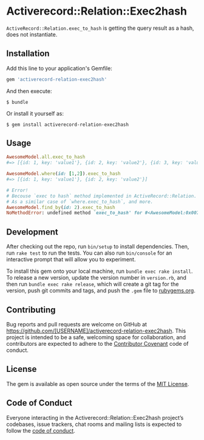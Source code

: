 # Activerecord::Relation::Exec2hash

`ActiveRecord::Relation.exec_to_hash` is getting the query result as a hash, does not instantiate.

## Installation

Add this line to your application's Gemfile:

```ruby
gem 'activerecord-relation-exec2hash'
```

And then execute:

    $ bundle

Or install it yourself as:

    $ gem install activerecord-relation-exec2hash

## Usage

```ruby
AwesomeModel.all.exec_to_hash
#=> [{id: 1, key: 'value1'}, {id: 2, key: 'value2'}, {id: 3, key: 'value3'}, ...]

AwesomeModel.where(id: [1,2]).exec_to_hash
#=> [{id: 1, key: 'value1'}, {id: 2, key: 'value2'}]

# Error!
# Becouse `exec to hash` method implemented in ActiveRecord::Relation.
# As a similar case of `where.exec_to_hash`, and more.
AwesomeModel.find_by(id: 2).exec_to_hash
NoMethodError: undefined method `exec_to_hash' for #<AwesomeModel:0x007fa0c321ae10>
```

## Development

After checking out the repo, run `bin/setup` to install dependencies. Then, run `rake test` to run the tests. You can also run `bin/console` for an interactive prompt that will allow you to experiment.

To install this gem onto your local machine, run `bundle exec rake install`. To release a new version, update the version number in `version.rb`, and then run `bundle exec rake release`, which will create a git tag for the version, push git commits and tags, and push the `.gem` file to [rubygems.org](https://rubygems.org).

## Contributing

Bug reports and pull requests are welcome on GitHub at https://github.com/[USERNAME]/activerecord-relation-exec2hash. This project is intended to be a safe, welcoming space for collaboration, and contributors are expected to adhere to the [Contributor Covenant](http://contributor-covenant.org) code of conduct.

## License

The gem is available as open source under the terms of the [MIT License](http://opensource.org/licenses/MIT).

## Code of Conduct

Everyone interacting in the Activerecord::Relation::Exec2hash project’s codebases, issue trackers, chat rooms and mailing lists is expected to follow the [code of conduct](https://github.com/[USERNAME]/activerecord-relation-exec2hash/blob/master/CODE_OF_CONDUCT.md).
